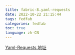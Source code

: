 ```yaml
---
title: fabric-8.yaml-requests
date: 2022-10-22 21:15:44
tags: fedfab
categories: fedfab
toc: true
language: zh-CN
---
```


[Yaml-Requests 地址](https://github.com/jingtianer/Yaml-Requests)